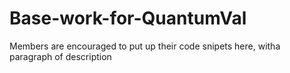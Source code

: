 # Base-work-for-QuantumVal
Members are encouraged to put up their code snipets here, witha paragraph of description
